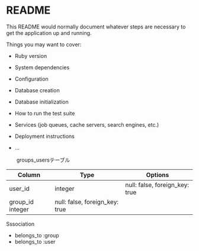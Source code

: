 # README

This README would normally document whatever steps are necessary to get the
application up and running.

Things you may want to cover:

* Ruby version

* System dependencies

* Configuration

* Database creation

* Database initialization

* How to run the test suite

* Services (job queues, cache servers, search engines, etc.)

* Deployment instructions

* ...

　　groups_usersテーブル

|Column|Type|Options|
|------|----|-------|
|user_id|integer|null: false, foreign_key: true|
|group_id integer|null: false, foreign_key: true|

  Sssociation
- belongs_to :group
- belongs_to :user